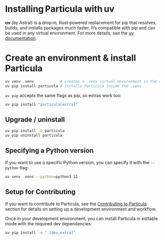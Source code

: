 # Installing Particula with uv

**uv** (by Astral) is a drop‑in, Rust‑powered replacement for pip that resolves, builds, and installs packages much faster. It’s compatible with pip and can be used in any virtual environment. For more details, see the [uv documentation](https://astral.sh/uv/).

# Create an environment & install Particula

```bash
uv venv .venv            # creates a .venv virtual environment in the current directory
uv pip install particula # installs Particula inside the .venv
```

`uv pip` accepts the same flags as pip, so extras work too:

```bash
uv pip install "particula[extra]"
```

## Upgrade / uninstall

```bash
uv pip install -U particula
uv pip uninstall particula
```

## Specifying a Python version

If you want to use a specific Python version, you can specify it with the `--python` flag:

```bash
uv venv .venv --python=python3.12
```

## Setup for Contributing

If you want to contribute to Particula, see the [Contributing to Particula](Contributor_Workflow.md) section for details on setting up a development environment and workflow.

Once in your development environment, you can install Particula in editable mode with the required dev dependencies:

```bash
uv pip install -e ".[dev,extra]"
```
